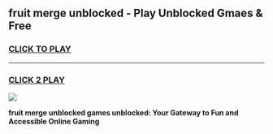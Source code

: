 
## fruit merge unblocked - Play Unblocked Gmaes & Free
<h3>
<a href="https://news.freeplayer.one?title=fruit_merge_unblocked&ref=16F">CLICK TO PLAY</a></h3>
<hr>

<h3>
<a href="https://news.freeplayer.one?title=fruit_merge_unblocked&ref=16F">CLICK 2 PLAY</a>
  
</h3>

<a href="https://news.freeplayer.one?title=fruit_merge_unblocked&ref=16F/"><img src="https://clearcache.store/games.png"></a>


**fruit merge unblocked games unblocked: Your Gateway to Fun and Accessible Online Gaming**
